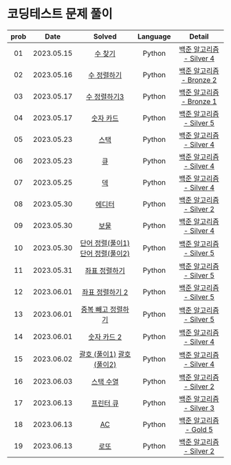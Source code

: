 # 코딩테스트 문제 풀이

| prob |    Date    |                                                                                    Solved                                                                                     | Language |                              Detail                               |
| :--: | :--------: | :---------------------------------------------------------------------------------------------------------------------------------------------------------------------------: | :------: | :---------------------------------------------------------------: |
|  01  | 2023.05.15 |                                                 [수 찾기](https://github.com/dduneon/CodingTestPy/blob/main/baekjoon1920.py)                                                  |  Python  | [백준 알고리즘 - Silver 4](https://www.acmicpc.net/problem/1920)  |
|  02  | 2023.05.16 |                                               [수 정렬하기](https://github.com/dduneon/CodingTestPy/blob/main/baekjoon2750.py)                                                |  Python  | [백준 알고리즘 - Bronze 2](https://www.acmicpc.net/problem/2750)  |
|  03  | 2023.05.17 |                                              [수 정렬하기3](https://github.com/dduneon/CodingTestPy/blob/main/baekjoon10989.py)                                               |  Python  | [백준 알고리즘 - Bronze 1](https://www.acmicpc.net/problem/10989) |
|  04  | 2023.05.17 |                                                [숫자 카드](https://github.com/dduneon/CodingTestPy/blob/main/baekjoon10815.py)                                                |  Python  | [백준 알고리즘 - Silver 5](https://www.acmicpc.net/problem/10815) |
|  05  | 2023.05.23 |                                                  [스택](https://github.com/dduneon/CodingTestPy/blob/main/baekjoon10828.py)                                                   |  Python  | [백준 알고리즘 - Silver 4](https://www.acmicpc.net/problem/10828) |
|  06  | 2023.05.23 |                                                   [큐](https://github.com/dduneon/CodingTestPy/blob/main/baekjoon10845.py)                                                    |  Python  | [백준 알고리즘 - Silver 4](https://www.acmicpc.net/problem/10845) |
|  07  | 2023.05.25 |                                                   [덱](https://github.com/dduneon/CodingTestPy/blob/main/baekjoon10866.py)                                                    |  Python  | [백준 알고리즘 - Silver 4](https://www.acmicpc.net/problem/10866) |
|  08  | 2023.05.30 |                                                  [에디터](https://github.com/dduneon/CodingTestPy/blob/main/baekjoon1406.py)                                                  |  Python  | [백준 알고리즘 - Silver 2](https://www.acmicpc.net/problem/1406)  |
|  09  | 2023.05.30 |                                                   [보물](https://github.com/dduneon/CodingTestPy/blob/main/baekjoon1026.py)                                                   |  Python  | [백준 알고리즘 - Silver 4](https://www.acmicpc.net/problem/1026)  |
|  10  | 2023.05.30 | [단어 정렬(풀이1)](https://github.com/dduneon/CodingTestPy/blob/main/baekjoon1181.py) [단어 정렬(풀이2)](https://github.com/dduneon/CodingTestPy/blob/main/baekjoon1181_1.py) |  Python  | [백준 알고리즘 - Silver 5](https://www.acmicpc.net/problem/1181)  |
|  11  | 2023.05.31 |                                              [좌표 정렬하기](https://github.com/dduneon/CodingTestPy/blob/main/baekjoon11650.py)                                              |  Python  | [백준 알고리즘 - Silver 5](https://www.acmicpc.net/problem/11650) |
|  12  | 2023.06.01 |                                             [좌표 정렬하기 2](https://github.com/dduneon/CodingTestPy/blob/main/baekjoon11651.py)                                             |  Python  | [백준 알고리즘 - Silver 5](https://www.acmicpc.net/problem/11651) |
|  13  | 2023.06.01 |                                           [중복 빼고 정렬하기](https://github.com/dduneon/CodingTestPy/blob/main/baekjoon10876.py)                                            |  Python  | [백준 알고리즘 - Silver 5](https://www.acmicpc.net/problem/10876) |
|  14  | 2023.06.01 |                                               [숫자 카드 2](https://github.com/dduneon/CodingTestPy/blob/main/baekjoon10816.py)                                               |  Python  | [백준 알고리즘 - Silver 4](https://www.acmicpc.net/problem/10816) |
|  15  | 2023.06.02 |     [괄호 (풀이1)](https://github.com/dduneon/CodingTestPy/blob/main/baekjoon9012.py) [괄호 (풀이2)](https://github.com/dduneon/CodingTestPy/blob/main/baekjoon9012_1.py)     |  Python  | [백준 알고리즘 - Silver 4](https://www.acmicpc.net/problem/9012)  |
|  16  | 2023.06.03 |                                                [스택 수열](https://github.com/dduneon/CodingTestPy/blob/main/baekjoon1874.py)                                                 |  Python  | [백준 알고리즘 - Silver 2](https://www.acmicpc.net/problem/1874)  |
|  17  | 2023.06.13 |                                                [프린터 큐](https://github.com/dduneon/CodingTestPy/blob/main/baekjoon1966.py)                                                 |  Python  | [백준 알고리즘 - Silver 3](https://www.acmicpc.net/problem/1966)  |
|  18  | 2023.06.13 |                                                    [AC](https://github.com/dduneon/CodingTestPy/blob/main/baekjoon5430.py)                                                    |  Python  |  [백준 알고리즘 - Gold 5](https://www.acmicpc.net/problem/5430)   |
|  19  | 2023.06.13 |                                                   [로또](https://github.com/dduneon/CodingTestPy/blob/main/baekjoon6603.py)                                                   |  Python  | [백준 알고리즘 - Silver 2](https://www.acmicpc.net/problem/6603)  |
